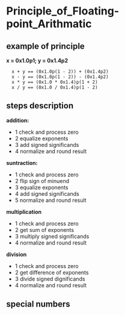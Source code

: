 # Principle_of_Floating-point_Arithmatic

## example of principle

 **x = 0x1.0p1; y = 0x1.4p2**
```
  x + y == (0x1.0p(1 - 2)) + (0x1.4p2)
  x - y == (0x1.0p(1 - 2)) - (0x1.4p2)
  x * y == (0x1.0 * 0x1.4)p(1 + 2)
  x / y == (0x1.0 / 0x1.4)p(1 - 2)
```

## steps description

**addition:**
  - 1 check and process zero
  - 2 equalize exponents
  - 3 add signed significands
  - 4 normalize and round result

**suntraction:**
  - 1 check and process zero
  - 2 flip sign of minuend
  - 3 equalize exponents
  - 4 add signed significands
  - 5 normalize and round result

**multiplication**
  - 1 check and process zero
  - 2 get sum of exponents
  - 3 multiply signed significands
  - 4 normalize and round result

**division**
  - 1 check and process zero
  - 2 get difference of exponents
  - 3 divide signed dignificands
  - 4 normalize and round result

## special numbers
